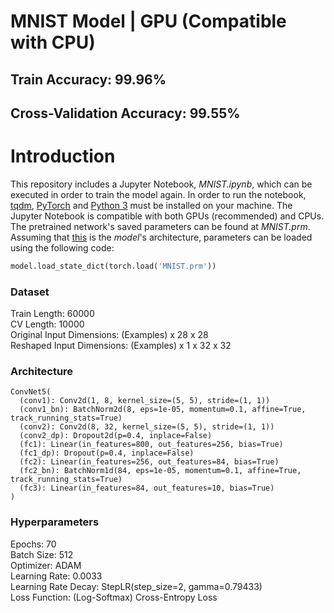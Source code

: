 # MNIST Model | GPU (Compatible with CPU)
## Train Accuracy: 99.96%
## Cross-Validation Accuracy: 99.55%

# Introduction
This repository includes a Jupyter Notebook, *MNIST.ipynb*, which can be executed in order to train the model again. In order to run the notebook, [tqdm](https://pypi.org/project/tqdm/), [PyTorch](https://pytorch.org/get-started/locally/) and [Python 3](https://www.python.org) must be installed on your machine. The Jupyter Notebook is compatible with both GPUs (recommended) and CPUs. The pretrained network's saved parameters can be found at *MNIST.prm*.  
Assuming that [this](https://github.com/erarvin2007/MNIST-Classification/#Architecture) is the *model*'s architecture, parameters can be loaded using the following code:   
```python
model.load_state_dict(torch.load('MNIST.prm'))
```

### Dataset
Train Length: 60000  
CV Length: 10000  
Original Input Dimensions: (Examples) x 28 x 28  
Reshaped Input Dimensions: (Examples) x 1 x 32 x 32

### Architecture
```
ConvNet5(  
  (conv1): Conv2d(1, 8, kernel_size=(5, 5), stride=(1, 1))  
  (conv1_bn): BatchNorm2d(8, eps=1e-05, momentum=0.1, affine=True, track_running_stats=True)  
  (conv2): Conv2d(8, 32, kernel_size=(5, 5), stride=(1, 1))  
  (conv2_dp): Dropout2d(p=0.4, inplace=False)  
  (fc1): Linear(in_features=800, out_features=256, bias=True)  
  (fc1_dp): Dropout(p=0.4, inplace=False)  
  (fc2): Linear(in_features=256, out_features=84, bias=True)  
  (fc2_bn): BatchNorm1d(84, eps=1e-05, momentum=0.1, affine=True, track_running_stats=True)  
  (fc3): Linear(in_features=84, out_features=10, bias=True)  
)
```
### Hyperparameters
Epochs: 70  
Batch Size: 512  
Optimizer: ADAM  
Learning Rate: 0.0033  
Learning Rate Decay: StepLR(step_size=2, gamma=0.79433)  
Loss Function: (Log-Softmax) Cross-Entropy Loss
